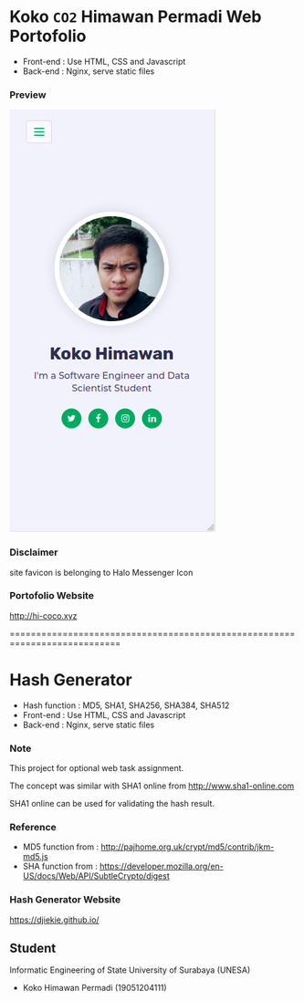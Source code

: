 # Koko `CO2` Himawan Permadi Web Portofolio
- Front-end : Use HTML, CSS and Javascript
- Back-end : Nginx, serve static files

### Preview
![Web Portofolio](https://github.com/kokohi28/tugas-individu/blob/master/portofolio/home_sample.png?raw=true)

### Disclaimer
site favicon is belonging to Halo Messenger Icon

### Portofolio Website
http://hi-coco.xyz

===========================================================================
# Hash Generator
- Hash function : MD5, SHA1, SHA256, SHA384, SHA512 
- Front-end : Use HTML, CSS and Javascript
- Back-end : Nginx, serve static files

### Note
This project for optional web task assignment.

The concept was similar with SHA1 online from http://www.sha1-online.com

SHA1 online can be used for validating the hash result.

### Reference
- MD5 function from : http://pajhome.org.uk/crypt/md5/contrib/jkm-md5.js
- SHA function from : https://developer.mozilla.org/en-US/docs/Web/API/SubtleCrypto/digest

### Hash Generator Website
https://djiekie.github.io/



## Student
Informatic Engineering of State University of Surabaya (UNESA)
- Koko Himawan Permadi (19051204111)
